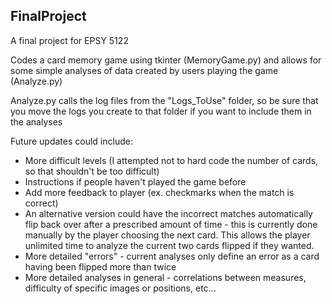 ## FinalProject

A final project for EPSY 5122

Codes a card memory game using tkinter (MemoryGame.py) and allows for some simple analyses of data created by users playing the game (Analyze.py)

Analyze.py calls the log files from the "Logs_ToUse" folder, so be sure that you move the logs you create to that folder if you want to include them in the analyses

Future updates could include:
* More difficult levels (I attempted not to hard code the number of cards, so that shouldn't be too difficult)
* Instructions if people haven't played the game before
* Add more feedback to player (ex. checkmarks when the match is correct)
* An alternative version could have the incorrect matches automatically flip back over after a prescribed amount of time - this is currently done manually by the player choosing the next card. This allows the player unlimited time to analyze the current two cards flipped if they wanted.
* More detailed "errors" - current analyses only define an error as a card having been flipped more than twice
* More detailed analyses in general - correlations between measures, difficulty of specific images or positions, etc...
